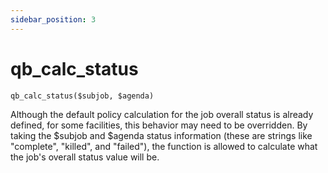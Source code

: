 ```yaml
---
sidebar_position: 3
---
```


# qb_calc_status

```
qb_calc_status($subjob, $agenda)
```

Although the default policy calculation for the job overall status is already defined, for some facilities, this behavior may need to be overridden. By taking the $subjob and $agenda status information (these are strings like "complete", "killed", and "failed"), the function is allowed to calculate what the job's overall status value will be.
